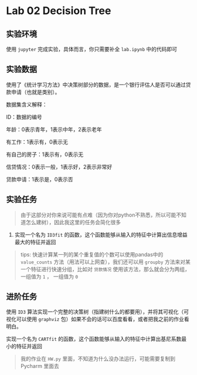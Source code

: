 # Lab 02 Decision Tree

## 实验环境

使用 `jupyter` 完成实验，具体而言，你只需要补全 `lab.ipynb` 中的代码即可

## 实验数据

使用了《统计学习方法》中决策树部分的数据，是一个银行评估人是否可以通过贷款申请（也就是类别）。

数据集含义解释：

ID：数据的编号

年龄：0表示青年，1表示中年，2表示老年

有工作：1表示有，0表示无

有自己的房子：1表示有，0表示无

信贷情况：0表示一般，1表示好，2表示非常好

贷款申请：1表示是，0表示否

## 实验任务

> 由于这部分对你来说可能有点难（因为你对python不熟悉，所以可能不知道怎么建树），因此我这里的任务会简化很多

1. 实现一个名为 `ID3fit` 的函数，这个函数能够从输入的特征中计算出信息增益最大的特征并返回

> tips: 快速计算某一列的某个重复值的个数可以使用pandas中的 `value_counts` 方法（用法可以上网查），我们还可以用 `groupby` 方法来对某一个特征进行快速分组，比如对 `贷款情况` 使用该方法，那么就会分为两组，一组值为 `1` ， 一组值为 `0`

## 进阶任务

使用 `ID3` 算法实现一个完整的决策树（指建树什么的都要用），并将其可视化（可视化可以使用 `graphviz` 包）如果不会的话可以百度看看，或者把我之前的作业看明白。

实现一个名为 `CARTfit` 的函数，这个函数能够从输入的特征中计算出基尼系数最小的特征并返回

> 我的作业在 `HW.py` 里面，不知道为什么没办法运行，可能需要复制到 Pycharm 里面去

